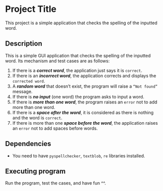 # Project Title
This project is a simple application that checks the spelling of the inputted word.

## Description
This is a simple GUI application that checks the spelling of the inputted word. Its mechanism and test cases are as follows:
1. If there is a _**correct word**_, the application just says it is `correct`.
2. If there is an **_incorrect word_**, the application corrects and displays the `corrected word`.
3. A _**random word**_ that doesn’t exist, the program will raise a `“Not found”` message.
4. If there is _**no input**_ (one word) the program asks to input a word.
5. If there is _**more than one word**_, the program raises an `error` not to add more than one word.
6. If there is a _**space after the word**_, it is considered as there is nothing and the word is `correct`.
7. If there is more than one **_space before the word_**, the application raises an `error` not to add spaces before words.

## Dependencies
* You need to have `pyspellchecker`, `textblob`, `re` libraries installed.

## Executing program
Run the program, test the cases, and have fun ^^.
